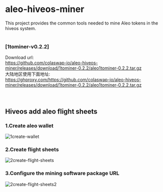 # aleo-hiveos-miner
This project provides the common tools needed to mine Aleo tokens in the hiveos system.
</br>
</br>
### [1tominer-v0.2.2]
Download url:</br>
https://github.com/colaswap-io/aleo-hiveos-miner/releases/download/1tominer-0.2.2/aleo1tominer-0.2.2.tar.gz
</br>
大陆地区使用下面地址:</br>
https://ghproxy.com/https://github.com/colaswap-io/aleo-hiveos-miner/releases/download/1tominer-0.2.2/aleo1tominer-0.2.2.tar.gz
</br>
</br>
</br>

## Hiveos add aleo flight sheets
### 1.Create aleo wallet
![1create-wallet](https://user-images.githubusercontent.com/122529366/212061773-23ecb19c-8f74-420b-8c55-0971f1509384.png)

### 2.Create flight sheets
![2create-flight-sheets](https://user-images.githubusercontent.com/122529366/212061630-eff28613-62d4-45dc-9ff6-ca07b8b9525d.png)

### 3.Configure the mining software package URL
![2create-flight-sheets2](https://user-images.githubusercontent.com/122529366/212061674-1d9370e3-46b4-4d81-acb1-5a2782170a0f.png)
